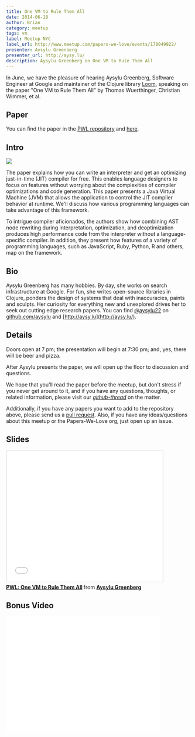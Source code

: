 ```yaml
---
title: One VM to Rule Them All
date: 2014-06-18
author: Brian
category: meetup
tags: vm
label: Meetup NYC
label_url: http://www.meetup.com/papers-we-love/events/178049922/
presenter: Aysylu Greenberg
presenter_url: http://aysy.lu/
description: Aysylu Greenberg on One VM to Rule Them All
---
```


In June, we have the pleasure of hearing Aysylu Greenberg, Software Engineer at Google and maintainer of the Clojure library [Loom](https://github.com/aysylu/loom), speaking on the paper "One VM to Rule Them All" by Thomas Wuerthinger, Christian Wimmer, et al.

## Paper

You can find the paper in the [PWL repository](https://github.com/papers-we-love/papers-we-love/blob/bc15cfbe998b9dbde6c76480f9264e968e19155d/virtual_machines/README.md) and [here](https://www.cs.purdue.edu/homes/gkrichar/papers/onward2013-wuerthinger-truffle.pdf).

## Intro 

![](http://photos1.meetupstatic.com/photos/event/6/6/c/8/600_354266312.jpeg)

The paper explains how you can write an interpreter and get an optimizing just-in-time (JIT) compiler for free. This enables language designers to focus on features without worrying about the complexities of compiler optimizations and code generation. This paper presents a Java Virtual Machine (JVM) that allows the application to control the JIT compiler behavior at runtime. We'll discuss how various programming languages can take advantage of this framework.

To intrigue compiler aficionados, the authors show how combining AST node rewriting during interpretation, optimization, and deoptimization produces high performance code from the interpreter without a language-specific compiler. In addition, they present how features of a variety of programming languages, such as JavaScript, Ruby, Python, R and others, map on the framework.

## Bio 

Aysylu Greenberg has many hobbies. By day, she works on search infrastructure at Google. For fun, she writes open-source libraries in Clojure, ponders the design of systems that deal with inaccuracies, paints and sculpts. Her curiosity for everything new and unexplored drives her to seek out cutting edge research papers. You can find [@aysylu22](https://twitter.com/aysylu22) on [github.com/aysylu](https://github.com/aysylu) and [http://aysy.lu](http://aysy.lu/).

## Details

Doors open at 7 pm; the presentation will begin at 7:30 pm; and, yes, there will be beer and pizza. 

After Aysylu presents the paper, we will open up the floor to discussion and questions.  

We hope that you'll read the paper before the meetup, but don't stress if you never get around to it, and if you have any questions, thoughts, or related information, please visit our [*github-thread*](https://github.com/papers-we-love/papers-we-love/issues/102) on the matter.

Additionally, if you have any papers you want to add to the repository above, please send us a [pull request](https://github.com/papers-we-love/papers-we-love/pulls). Also, if you have any ideas/questions about this meetup or the Papers-We-Love org, just open up an issue.

## Slides

<iframe src="//www.slideshare.net/slideshow/embed_code/36108599" width="427" height="356" frameborder="0" marginwidth="0" marginheight="0" scrolling="no" style="border:1px solid #CCC; border-width:1px; margin-bottom:5px; max-width: 100%;" allowfullscreen> </iframe> <div style="margin-bottom:5px"> <strong> <a href="https://www.slideshare.net/aysylu/pwl-one-vm-to-rule-them-all" title="PWL: One VM to Rule Them All" target="_blank">PWL: One VM to Rule Them All</a> </strong> from <strong><a href="http://www.slideshare.net/aysylu" target="_blank">Aysylu Greenberg</a></strong> </div>

## Bonus Video

<iframe width="420" height="315" src="//www.youtube.com/embed/kmQUB-5cEgM" frameborder="0" allowfullscreen></iframe>
